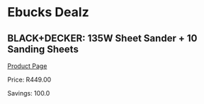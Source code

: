 
# Ebucks Dealz
## BLACK+DECKER: 135W Sheet Sander + 10 Sanding Sheets
[Product Page](https://www.ebucks.com/web/shop/productSelected.do?prodId=373628038&catId=717342768)

Price: R449.00

Savings: 100.0


	